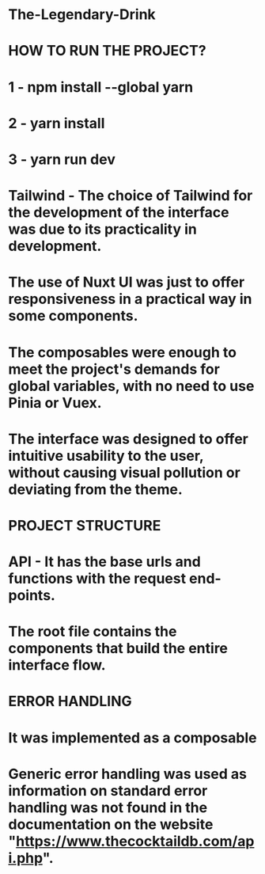 # The-Legendary-Drink

# HOW TO RUN THE PROJECT?

# 1 - npm install --global yarn

# 2 - yarn install

# 3 - yarn run dev


# Tailwind - The choice of Tailwind for the development of the interface was due to its practicality in development.

# The use of Nuxt UI was just to offer responsiveness in a practical way in some components.

# The composables were enough to meet the project's demands for global variables, with no need to use Pinia or Vuex.

# The interface was designed to offer intuitive usability to the user, without causing visual pollution or deviating from the theme.


# PROJECT STRUCTURE

# API - It has the base urls and functions with the request end-points.

# The root file contains the components that build the entire interface flow.


# ERROR HANDLING

# It was implemented as a composable
# Generic error handling was used as information on standard error handling was not found in the documentation on the website "https://www.thecocktaildb.com/api.php".
